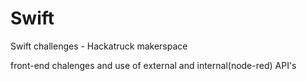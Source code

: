 # Swift
Swift challenges - Hackatruck makerspace

front-end chalenges and use of external and internal(node-red) API's
